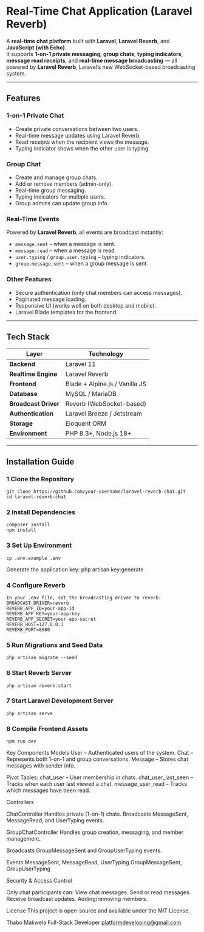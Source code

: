# Real-Time Chat Application (Laravel Reverb)

A **real-time chat platform** built with **Laravel**, **Laravel Reverb**, and **JavaScript (with Echo)**.  
It supports **1-on-1 private messaging**, **group chats**, **typing indicators**, **message read receipts**, and **real-time message broadcasting** — all powered by **Laravel Reverb**, Laravel’s new WebSocket-based broadcasting system.

---

##  Features

###  1-on-1 Private Chat
- Create private conversations between two users.
- Real-time message updates using Laravel Reverb.
- Read receipts when the recipient views the message.
- Typing indicator shows when the other user is typing.

###  Group Chat
- Create and manage group chats.
- Add or remove members (admin-only).
- Real-time group messaging.
- Typing indicators for multiple users.
- Group admins can update group info.

###  Real-Time Events
Powered by **Laravel Reverb**, all events are broadcast instantly:
- `message.sent` – when a message is sent.
- `message.read` – when a message is read.
- `user.typing` / `group.user.typing` – typing indicators.
- `group.message.sent` – when a group message is sent.

###  Other Features
- Secure authentication (only chat members can access messages).
- Paginated message loading.
- Responsive UI (works well on both desktop and mobile).
- Laravel Blade templates for the frontend.

---

##  Tech Stack

| Layer | Technology |
|-------|-------------|
| **Backend** | Laravel 11 |
| **Realtime Engine** | Laravel Reverb |
| **Frontend** | Blade + Alpine.js / Vanilla JS |
| **Database** | MySQL / MariaDB |
| **Broadcast Driver** | Reverb (WebSocket-based) |
| **Authentication** | Laravel Breeze / Jetstream |
| **Storage** | Eloquent ORM |
| **Environment** | PHP 8.3+, Node.js 18+ |

---

##  Installation Guide

### 1 Clone the Repository
    git clone https://github.com/your-username/laravel-reverb-chat.git
    cd laravel-reverb-chat

### 2 Install Dependencies
    composer install
    npm install

### 3 Set Up Environment
    cp .env.example .env
Generate the application key: php artisan key:generate

### 4 Configure Reverb
    In your .env file, set the broadcasting driver to reverb:
    BROADCAST_DRIVER=reverb
    REVERB_APP_ID=your-app-id
    REVERB_APP_KEY=your-app-key
    REVERB_APP_SECRET=your-app-secret
    REVERB_HOST=127.0.0.1
    REVERB_PORT=8080

### 5 Run Migrations and Seed Data
    php artisan migrate --seed
    
### 6 Start Reverb Server
    php artisan reverb:start

### 7 Start Laravel Development Server
    php artisan serve

### 8 Compile Frontend Assets
    npm run dev

Key Components
Models
User – Authenticated users of the system.
Chat – Represents both 1-on-1 and group conversations.
Message – Stores chat messages with sender info.

Pivot Tables:
chat_user – User membership in chats.
chat_user_last_seen – Tracks when each user last viewed a chat.
message_user_read – Tracks which messages have been read.

Controllers

ChatController
Handles private (1-on-1) chats.
Broadcasts MessageSent, MessageRead, and UserTyping events.

GroupChatController
Handles group creation, messaging, and member management.

Broadcasts GroupMessageSent and GroupUserTyping events.

Events
MessageSent, MessageRead, UserTyping
GroupMessageSent, GroupUserTyping

Security & Access Control

Only chat participants can:
View chat messages.
Send or read messages.
Receive broadcast updates.
Adding/removing members.

License
This project is open-source and available under the MIT License.

Thabo Makwela
Full-Stack Developer
platformdeveloping@gmail.com



